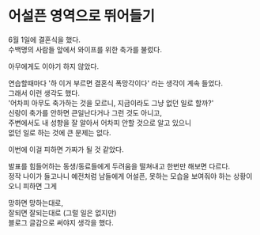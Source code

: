 # 어설픈 영역으로 뛰어들기

6월 1일에 결혼식을 했다.  
수백명의 사람들 앞에서 와이프를 위한 축가를 불렀다.  

아무에게도 이야기 하지 않았다.  
  
연습할때마다 '하 이거 부르면 결혼식 폭망각이다' 라는 생각이 계속 들었다.  
그래서 이런 생각도 했다.  
'어차피 아무도 축가하는 것을 모르니, 지금이라도 그냥 없던 일로 할까?'  
신랑이 축가를 안하면 큰일난다거나 그런 것도 아니고,  
주변에서도 내 성향을 잘 알아서 어차피 안할 것으로 알고 있으니  
없던 일로 하는 것에 큰 문제는 없다.  
  
이번에 이걸 피하면 가짜가 될 것 같았다.  

발표를 힘들어하는 동생/동료들에게 두려움을 떨쳐내고 한번만 해보면 다르다.  
정작 나이가 들고나니 예전처럼 남들에게 어설픈, 못하는 모습을 보여줘야 하는 상황이 오니 피하면 그게

망하면 망하는대로,  
잘되면 잘되는대로 (그럴 일은 없지만)  
블로그 글감으로 써야지 생각을 했다.  


  


